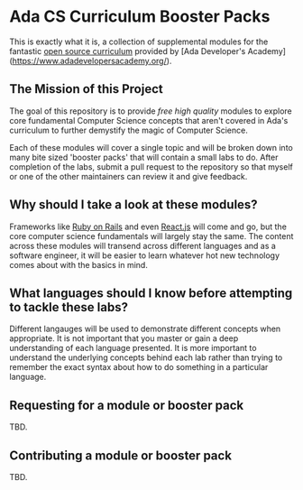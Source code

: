 Ada CS Curriculum Booster Packs
===============================

This is exactly what it is, a collection of supplemental modules for the fantastic [open source curriculum](https://github.com/Ada-Developers-Academy/textbook-curriculum) provided by [Ada Developer's Academy] (https://www.adadevelopersacademy.org/).

The Mission of this Project
---------------------------

The goal of this repository is to provide *free high quality* modules to explore core fundamental Computer Science concepts that aren't covered in Ada's curriculum to further demystify the magic of Computer Science.

Each of these modules will cover a single topic and will be broken down into many bite sized 'booster packs' that will contain a small labs to do. After completion of the labs, submit a pull request to the repository so that myself or one of the other maintainers can review it and give feedback.

Why should I take a look at these modules?
------------------------------

Frameworks like [Ruby on Rails](http://rubyonrails.org/) and even [React.js](https://reactjs.org/) will come and go, but the core computer science fundamentals will largely stay the same. The content across these modules will transend across different languages and as a software engineer, it will be easier to learn whatever hot new technology comes about with the basics in mind.

What languages should I know before attempting to tackle these labs?
------------------------------

Different langauges will be used to demonstrate different concepts when appropriate. It is not important that you master or gain a deep understanding of each language presented. It is more important to understand the underlying concepts behind each lab rather than trying to remember the exact syntax about how to do something in a particular language.

Requesting for a module or booster pack
------------------------------

TBD.

Contributing a module or booster pack
------------------------------

TBD.
